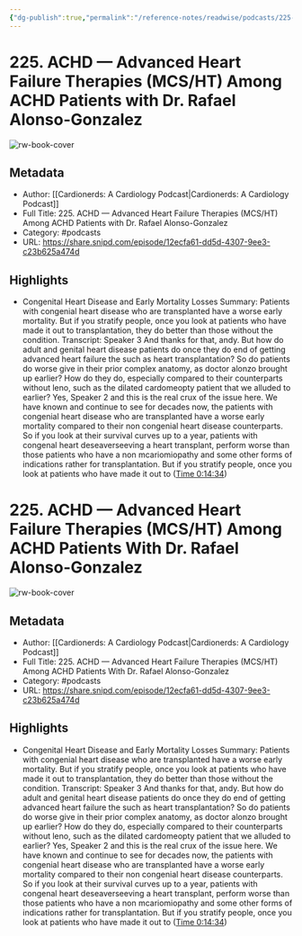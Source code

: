 ```yaml
---
{"dg-publish":true,"permalink":"/reference-notes/readwise/podcasts/225-achd-advanced-heart-failure-therapies-mcsht-among-achd-patients-with-dr-rafael-alonso-gonzalez/"}
---
```


# 225. ACHD —  Advanced Heart Failure Therapies (MCS/HT) Among ACHD Patients with Dr. Rafael Alonso-Gonzalez

![rw-book-cover](https://images.weserv.nl/?url=https%3A%2F%2Fwww.cardionerds.com%2Fwp-content%2Fuploads%2Fpowerpress%2FCardionerds_v2.1_square.png&w=100&h=100)

## Metadata
- Author: [[Cardionerds: A Cardiology Podcast\|Cardionerds: A Cardiology Podcast]]
- Full Title: 225. ACHD —  Advanced Heart Failure Therapies (MCS/HT) Among ACHD Patients with Dr. Rafael Alonso-Gonzalez
- Category: #podcasts
- URL: https://share.snipd.com/episode/12ecfa61-dd5d-4307-9ee3-c23b625a474d

## Highlights
- Congenital Heart Disease and Early Mortality Losses
  Summary:
  Patients with congenial heart disease who are transplanted have a worse early mortality. But if you stratify people, once you look at patients who have made it out to transplantation, they do better than those without the condition.
  Transcript:
  Speaker 3
  And thanks for that, andy. But how do adult and genital heart disease patients do once they do end of getting advanced heart failure the such as heart transplantation? So do patients do worse give in their prior complex anatomy, as doctor alonzo brought up earlier? How do they do, especially compared to their counterparts without leno, such as the dilated cardomeopty patient that we alluded to earlier? Yes,
  Speaker 2
  and this is the real crux of the issue here. We have known and continue to see for decades now, the patients with congenial heart disease who are transplanted have a worse early mortality compared to their non congenial heart disease counterparts. So if you look at their survival curves up to a year, patients with congenal heart deseaverseeving a heart transplant, perform worse than those patients who have a non mcariomiopathy and some other forms of indications rather for transplantation. But if you stratify people, once you look at patients who have made it out to ([Time 0:14:34](https://share.snipd.com/snip/aab4a2f8-ab00-4665-aeea-754f14532563))
# 225. ACHD —  Advanced Heart Failure Therapies (MCS/HT) Among ACHD Patients With Dr. Rafael Alonso-Gonzalez

![rw-book-cover](https://readwise-assets.s3.amazonaws.com/static/images/article0.00998d930354.png)

## Metadata
- Author: [[Cardionerds: A Cardiology Podcast\|Cardionerds: A Cardiology Podcast]]
- Full Title: 225. ACHD —  Advanced Heart Failure Therapies (MCS/HT) Among ACHD Patients With Dr. Rafael Alonso-Gonzalez
- Category: #podcasts
- URL: https://share.snipd.com/episode/12ecfa61-dd5d-4307-9ee3-c23b625a474d

## Highlights
- Congenital Heart Disease and Early Mortality Losses
  Summary:
  Patients with congenial heart disease who are transplanted have a worse early mortality. But if you stratify people, once you look at patients who have made it out to transplantation, they do better than those without the condition.
  Transcript:
  Speaker 3
  And thanks for that, andy. But how do adult and genital heart disease patients do once they do end of getting advanced heart failure the such as heart transplantation? So do patients do worse give in their prior complex anatomy, as doctor alonzo brought up earlier? How do they do, especially compared to their counterparts without leno, such as the dilated cardomeopty patient that we alluded to earlier? Yes,
  Speaker 2
  and this is the real crux of the issue here. We have known and continue to see for decades now, the patients with congenial heart disease who are transplanted have a worse early mortality compared to their non congenial heart disease counterparts. So if you look at their survival curves up to a year, patients with congenal heart deseaverseeving a heart transplant, perform worse than those patients who have a non mcariomiopathy and some other forms of indications rather for transplantation. But if you stratify people, once you look at patients who have made it out to ([Time 0:14:34](https://share.snipd.com/snip/aab4a2f8-ab00-4665-aeea-754f14532563))
